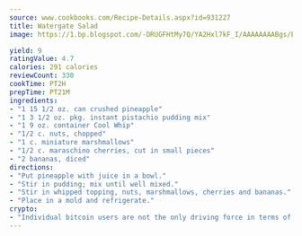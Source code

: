 ```yaml
---
source: www.cookbooks.com/Recipe-Details.aspx?id=931227
title: Watergate Salad
image: https://1.bp.blogspot.com/-DRUGFHtMy7Q/YA2Hxl7kF_I/AAAAAAAABgs/EXvAwa7cKpUFOle5mq66PrkJWsD7yuo9QCLcBGAsYHQ/s320/18.png

yield: 9
ratingValue: 4.7
calories: 291 calories
reviewCount: 330
cookTime: PT2H
prepTime: PT21M
ingredients:
- "1 15 1/2 oz. can crushed pineapple"
- "1 3 1/2 oz. pkg. instant pistachio pudding mix"
- "1 9 oz. container Cool Whip"
- "1/2 c. nuts, chopped"
- "1 c. miniature marshmallows"
- "1/2 c. maraschino cherries, cut in small pieces"
- "2 bananas, diced"
directions:
- "Put pineapple with juice in a bowl."
- "Stir in pudding; mix until well mixed."
- "Stir in whipped topping, nuts, marshmallows, cherries and bananas."
- "Place in a mold and refrigerate."
crypto:
- "Individual bitcoin users are not the only driving force in terms of securing the bitcoin network."
---
```

